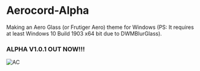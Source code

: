 # Aerocord-Alpha
Making an Aero Glass (or Frutiger Aero) theme for Windows (PS: It requires at least Windows 10 Build 1903 x64 bit due to DWMBlurGlass).

### **ALPHA V1.0.1 OUT NOW!!!**
![AC](https://github.com/user-attachments/assets/4e63ee1f-386c-4cf7-84d8-ce6b1c3b00e2)
